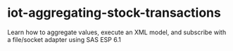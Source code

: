 # iot-aggregating-stock-transactions
Learn how to aggregate values, execute an XML model, and subscribe with a file/socket adapter using SAS ESP 6.1
